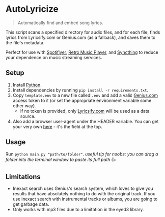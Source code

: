 # AutoLyricize

> Automatically find and embed song lyrics.

This script scans a specified directory for audio files, and for each file, finds lyrics from Lyricsify.com or Genius.com (as a fallback), and saves them to the file's metadata.

Perfect for use with [Spotiflyer](https://github.com/Shabinder/SpotiFlyer/), [Retro Music Player](https://github.com/RetroMusicPlayer/RetroMusicPlayer), and [Syncthing](https://github.com/syncthing/syncthing) to reduce your dependence on music streaming services.

## Setup

1. Install [Python](https://www.python.org/).
2. Install dependencies by running `pip install -r requirements.txt`.
3. Copy `template.env` to a new file called `.env` and add a valid [Genius.com](https://docs.genius.com/) access token to it (or set the appropriate environment variable some other way).
    - If no token is provided, only [Lyricsify.com](https://www.lyricsify.com/) will be used as a data source.
4. Also add a browser user-agent under the HEADER variable. You can get your very own [here](https://whatmyuseragent.com/) - it's the field at the top.

## Usage

Run `python main.py "path/to/folder"`.
*useful tip for noobs: you can drag a folder into the terminal window to paste its full path* 👍

## Limitations

- Inexact search uses Genius's search system, which loves to give you results that have absolutely nothing to do with the original track. If you use inexact search with instrumental tracks or albums, you are going to get garbage data.
- Only works with mp3 files due to a limitation in the eyed3 library.

